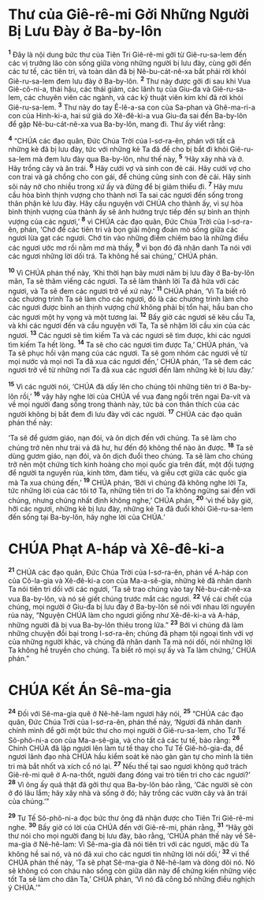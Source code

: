 

# Thư của Giê-rê-mi Gởi Những Người Bị Lưu Đày ở Ba-by-lôn
<sup><b>1</b></sup> Đây là nội dung bức thư của Tiên Tri Giê-rê-mi gởi từ Giê-ru-sa-lem đến các vị trưởng lão còn sống giữa vòng những người bị lưu đày, cùng gởi đến các tư tế, các tiên tri, và toàn dân đã bị Nê-bu-cát-nê-xa bắt phải rời khỏi Giê-ru-sa-lem đem lưu đày ở Ba-by-lôn. <sup><b>2</b></sup> Thư này được gởi đi sau khi Vua Giê-cô-ni-a, thái hậu, các thái giám, các lãnh tụ của Giu-đa và Giê-ru-sa-lem, các chuyên viên các ngành, và các kỹ thuật viên kim khí đã rời khỏi Giê-ru-sa-lem. <sup><b>3</b></sup> Thư này do tay Ê-lê-a-sa con của Sa-phan và Ghê-ma-ri-a con của Hinh-ki-a, hai sứ giả do Xê-đê-ki-a vua Giu-đa sai đến Ba-by-lôn để gặp Nê-bu-cát-nê-xa vua Ba-by-lôn, mang đi. Thư ấy viết rằng:

<sup><b>4</b></sup> “CHÚA các đạo quân, Đức Chúa Trời của I-sơ-ra-ên, phán với tất cả những kẻ đã bị lưu đày, tức với những kẻ Ta đã để cho bị bắt đi khỏi Giê-ru-sa-lem mà đem lưu đày qua Ba-by-lôn, như thế này, <sup><b>5</b></sup> ‘Hãy xây nhà và ở. Hãy trồng cây và ăn trái. <sup><b>6</b></sup> Hãy cưới vợ và sinh con đẻ cái. Hãy cưới vợ cho con trai và gả chồng cho con gái, để chúng cũng sinh con đẻ cái. Hãy sinh sôi nảy nở cho nhiều trong xứ ấy và đừng để bị giảm thiểu đi. <sup><b>7</b></sup> Hãy mưu cầu hòa bình thịnh vượng cho thành nơi Ta sai các ngươi đến sống trong thân phận kẻ lưu đày. Hãy cầu nguyện với CHÚA cho thành ấy, vì sự hòa bình thịnh vượng của thành ấy sẽ ảnh hưởng trực tiếp đến sự bình an thịnh vượng của các ngươi,’ <sup><b>8</b></sup> vì CHÚA các đạo quân, Đức Chúa Trời của I-sơ-ra-ên, phán, ‘Chớ để các tiên tri và bọn giải mộng đoán mò sống giữa các ngươi lừa gạt các ngươi. Chớ tin vào những điềm chiêm bao là những điều các ngươi ước mơ rồi nằm mơ mà thấy, <sup><b>9</b></sup> vì bọn đó đã nhân danh Ta nói với các ngươi những lời dối trá. Ta không hề sai chúng,’ CHÚA phán.

<sup><b>10</b></sup> Vì CHÚA phán thế này, ‘Khi thời hạn bảy mươi năm bị lưu đày ở Ba-by-lôn mãn, Ta sẽ thăm viếng các ngươi. Ta sẽ làm thành lời Ta đã hứa với các ngươi, và Ta sẽ đem các ngươi trở về xứ này.’ <sup><b>11</b></sup> CHÚA phán, ‘Vì Ta biết rõ các chương trình Ta sẽ làm cho các ngươi, đó là các chương trình làm cho các ngươi được bình an thịnh vượng chứ không phải bị tổn hại, hầu ban cho các ngươi một hy vọng và một tương lai. <sup><b>12</b></sup> Bấy giờ các ngươi sẽ kêu cầu Ta, và khi các ngươi đến và cầu nguyện với Ta, Ta sẽ nhậm lời cầu xin của các ngươi. <sup><b>13</b></sup> Các ngươi sẽ tìm kiếm Ta và các ngươi sẽ tìm được, khi các ngươi tìm kiếm Ta hết lòng. <sup><b>14</b></sup> Ta sẽ cho các ngươi tìm được Ta,’ CHÚA phán, ‘và Ta sẽ phục hồi vận mạng của các ngươi. Ta sẽ gom nhóm các ngươi về từ mọi nước và mọi nơi Ta đã xua các ngươi đến,’ CHÚA phán, ‘Ta sẽ đem các ngươi trở về từ những nơi Ta đã xua các ngươi đến làm những kẻ bị lưu đày.’

<sup><b>15</b></sup> Vì các người nói, ‘CHÚA đã dấy lên cho chúng tôi những tiên tri ở Ba-by-lôn rồi,’ <sup><b>16</b></sup> vậy hãy nghe lời của CHÚA về vua đang ngồi trên ngai Đa-vít và về mọi người đang sống trong thành này, tức bà con thân thích của các người không bị bắt đem đi lưu đày với các người. <sup><b>17</b></sup> CHÚA các đạo quân phán thế này:

‘Ta sẽ để gươm giáo, nạn đói, và ôn dịch đến với chúng. Ta sẽ làm cho chúng trở nên như trái vả đã hư, hư đến độ không thể nào ăn được. <sup><b>18</b></sup> Ta sẽ dùng gươm giáo, nạn đói, và ôn dịch đuổi theo chúng. Ta sẽ làm cho chúng trở nên một chứng tích kinh hoàng cho mọi quốc gia trên đất, một đối tượng để người ta nguyền rủa, kinh tởm, đàm tiếu, và giễu cợt giữa các quốc gia mà Ta xua chúng đến,’ <sup><b>19</b></sup> CHÚA phán, ‘Bởi vì chúng đã không nghe lời Ta, tức những lời của các tôi tớ Ta, những tiên tri do Ta không ngừng sai đến với chúng, nhưng chúng nhất định không nghe,’ CHÚA phán, <sup><b>20</b></sup> ‘vì thế bây giờ, hỡi các ngươi, những kẻ bị lưu đày, những kẻ Ta đã đuổi khỏi Giê-ru-sa-lem đến sống tại Ba-by-lôn, hãy nghe lời của CHÚA.’

# CHÚA Phạt A-háp và Xê-đê-ki-a
<sup><b>21</b></sup> CHÚA các đạo quân, Đức Chúa Trời của I-sơ-ra-ên, phán về A-háp con của Cô-la-gia và Xê-đê-ki-a con của Ma-a-sê-gia, những kẻ đã nhân danh Ta nói tiên tri dối với các ngươi, ‘Ta sẽ trao chúng vào tay Nê-bu-cát-nê-xa vua Ba-by-lôn, và nó sẽ giết chúng trước mắt các ngươi. <sup><b>22</b></sup> Về cái chết của chúng, mọi người ở Giu-đa bị lưu đày ở Ba-by-lôn sẽ nói với nhau lời nguyền rủa này, “Nguyện CHÚA làm cho ngươi giống như Xê-đê-ki-a và A-háp, những người đã bị vua Ba-by-lôn thiêu trong lửa.” <sup><b>23</b></sup> Bởi vì chúng đã làm những chuyện đồi bại trong I-sơ-ra-ên; chúng đã phạm tội ngoại tình với vợ của những người khác, và chúng đã nhân danh Ta mà nói dối, nói những lời Ta không hề truyền cho chúng. Ta biết rõ mọi sự ấy và Ta làm chứng,’ CHÚA phán.”

# CHÚA Kết Án Sê-ma-gia
<sup><b>24</b></sup> Đối với Sê-ma-gia quê ở Nê-hê-lam ngươi hãy nói, <sup><b>25</b></sup> “CHÚA các đạo quân, Đức Chúa Trời của I-sơ-ra-ên, phán thế này, ‘Ngươi đã nhân danh chính mình để gởi một bức thư cho mọi người ở Giê-ru-sa-lem, cho Tư Tế Sô-phô-ni-a con của Ma-a-sê-gia, và cho tất cả các tư tế, bảo rằng: <sup><b>26</b></sup> Chính CHÚA đã lập ngươi lên làm tư tế thay cho Tư Tế Giê-hô-gia-đa, để ngươi lãnh đạo nhà CHÚA hầu kiểm soát kẻ nào gàn gàn tự cho mình là tiên tri mà bắt nhốt và xích cổ nó lại. <sup><b>27</b></sup> Nếu thế tại sao ngươi không quở trách Giê-rê-mi quê ở A-na-thốt, người đang đóng vai trò tiên tri cho các ngươi?’ <sup><b>28</b></sup> Vì ông ấy quả thật đã gởi thư qua Ba-by-lôn bảo rằng, ‘Các người sẽ còn ở đó lâu lắm; hãy xây nhà và sống ở đó; hãy trồng các vườn cây và ăn trái của chúng.’”

<sup><b>29</b></sup> Tư Tế Sô-phô-ni-a đọc bức thư ông đã nhận được cho Tiên Tri Giê-rê-mi nghe. <sup><b>30</b></sup> Bấy giờ có lời của CHÚA đến với Giê-rê-mi, phán rằng, <sup><b>31</b></sup> “Hãy gởi thư nói cho mọi người đang bị lưu đày, bảo rằng, ‘CHÚA phán thế này về Sê-ma-gia ở Nê-hê-lam: Vì Sê-ma-gia đã nói tiên tri với các ngươi, mặc dù Ta không hề sai nó, và nó đã xui cho các ngươi tin những lời nói dối,’ <sup><b>32</b></sup> vì thế CHÚA phán thế này, ‘Ta sẽ phạt Sê-ma-gia ở Nê-hê-lam và dòng dõi nó. Nó sẽ không có con cháu nào sống còn giữa dân này để chứng kiến những việc tốt Ta sẽ làm cho dân Ta,’ CHÚA phán, ‘Vì nó đã công bố những điều nghịch ý CHÚA.’”

